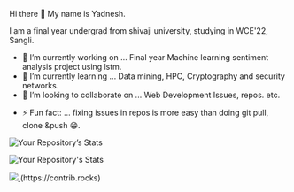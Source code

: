 Hi there 👋
My name is Yadnesh.                                         

I am a final year undergrad from shivaji university, studying in WCE'22, Sangli.     

 
<!--
**yashpy/yashpy** is a ✨ _special_ ✨ repository because its `README.md` (this file) appears on your GitHub profile.

Here are some ideas to get you started:
-->

- 🔭 I’m currently working on ... Final year Machine learning sentiment analysis project using lstm.
- 🌱 I’m currently learning ...  Data mining, HPC, Cryptography and security networks.
- 👯 I’m looking to collaborate on ... Web Development Issues, repos. etc.
<!--
- 🤔 I’m looking for help with ...
- 💬 Ask me about ...
 
- 📫 How to reach me: ... Connect me on linkedin: https://www.linkedin.com/in/yadneshsdeshpande/
-->
<!-- - 😄 Pronouns: ...--> 
- ⚡ Fun fact: ... fixing issues in repos is more easy than doing git pull, clone &push 😁.

![Your Repository’s Stats](https://github-readme-stats.vercel.app/api?username=yashpy&show_icons=true)

![Your Repository's Stats](https://github-readme-stats.vercel.app/api/top-langs/?username=yashpy&theme=blue-green)

 <a href = "https://github.com/yashpy/Your_Repository_Name/graphs/contributors">  
<img src = "https://contrib.rocks/image?repo = yashpy/repository_name"/>  
</a> (https://contrib.rocks)
